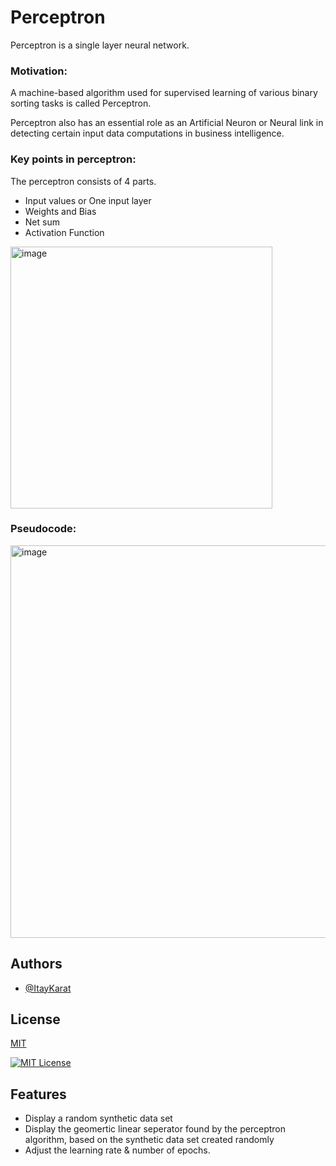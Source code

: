 
# Perceptron
Perceptron is a single layer neural network. 


### Motivation: 
A machine-based algorithm used for supervised learning of various binary sorting tasks is called Perceptron.


Perceptron also has an essential role as an Artificial Neuron or Neural link in detecting certain input data computations in business intelligence.


### Key points in perceptron:
The perceptron consists of 4 parts.

* Input values or One input layer
* Weights and Bias
* Net sum
* Activation Function

<img width="419" alt="image" src="https://user-images.githubusercontent.com/60778119/186698086-5bcd4d63-cf6d-429a-9956-c67ca4686c75.png">



### Pseudocode:

<img width="628" alt="image" src="https://user-images.githubusercontent.com/60778119/186698324-87042839-f49e-40f7-9675-1c48c0289dcf.png">


## Authors

- [@ItayKarat](https://github.com/itaykarat)





## License

[MIT](https://choosealicense.com/licenses/mit/)

[![MIT License](https://img.shields.io/badge/License-MIT-green.svg)](https://choosealicense.com/licenses/mit/)


## Features

- Display a random synthetic data set
- Display the geomertic linear seperator found by the perceptron algorithm, based on the synthetic data set created randomly
- Adjust the learning rate & number of epochs.


